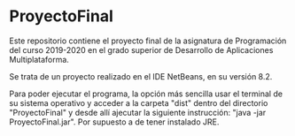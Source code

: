 # ProyectoFinal

Este repositorio contiene el proyecto final de la asignatura de Programación del curso 2019-2020 en el grado superior de Desarrollo de Aplicaciones Multiplataforma.

Se trata de un proyecto realizado en el IDE NetBeans, en su versión 8.2.

Para poder ejecutar el programa, la opción más sencilla usar el terminal de su sistema operativo y acceder a la carpeta "dist" dentro del directorio "ProyectoFinal" y desde allí ajecutar la siguiente instrucción: "java -jar ProyectoFinal.jar". Por supuesto a de tener instalado JRE.
